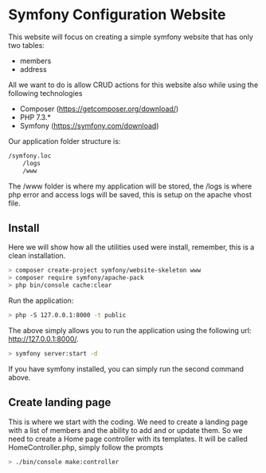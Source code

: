 # Symfony Configuration Website
This website will focus on creating a simple symfony website that has only two tables:
- members
- address

All we want to do is allow CRUD actions for this website also while using the following technologies
- Composer (https://getcomposer.org/download/)
- PHP 7.3.*
- Symfony (https://symfony.com/download)

Our application folder structure is:
```sh
/symfony.loc
	/logs
	/www
```
The /www folder is where my application will be stored, the /logs is where php error and access logs will be saved, this is setup on the apache vhost file.

## Install
Here we will show how all the utilities used were install, remember, this is a clean installation.
```sh
> composer create-project symfony/website-skeleton www
> composer require symfony/apache-pack
> php bin/console cache:clear
```
Run the application:
```sh
> php -S 127.0.0.1:8000 -t public
```
The above simply allows you to run the application using the following url: http://127.0.0.1:8000/. 
```sh
> symfony server:start -d
```
If you have symfony installed, you can simply run the second command above.

## Create landing page

This is where we start with the coding. We need to create a landing page with a list of members and the ability to add and or update them.
So we need to create a Home page controller with its templates. It will be called HomeController.php, simply follow the prompts
```sh
> ./bin/console make:controller
```